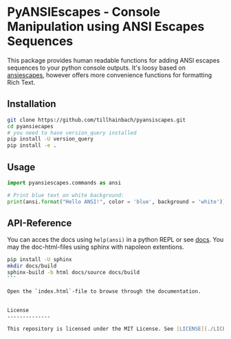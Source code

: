 PyANSIEscapes - Console Manipulation using ANSI Escapes Sequences
=========================================================================

This package provides human readable functions for adding ANSI escapes sequences to your python console outputs.
It's loosy based on [ansiescapes](https://github.com/kodie/ansiescapes), however offers more convenience functions
for formatting Rich Text.

Installation
-----------
```zsh
git clone https://github.com/tillhainbach/pyansiscapes.git
cd pyansiecapes
# you need to have version_query installed
pip install -U version_query
pip install -e .
```

Usage
------------
```python
import pyansiescapes.commands as ansi

# Print blue text on white background:
print(ansi.format("Hello ANSI!", color = 'blue', background = 'white'))

```

API-Reference
--------------
You can acces the docs using `help(ansi)` in a python REPL or see [docs](./docs/docs.md).
You may the doc-html-files using sphinx with napoleon extentions.

````zsh
pip install -U sphinx
mkdir docs/build
sphinx-build -b html docs/source docs/build
```

Open the `index.html`-file to browse through the documentation.
 

License
--------------

This repository is licensed under the MIT License. See [LICENSE](./LICENSE) for details.


